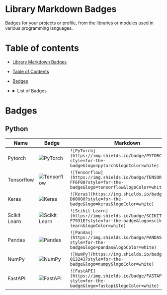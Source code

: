 # Library Markdown Badges
Badges for your projects or profile, from the libraries or modules used in various programming languages.

# Table of contents

- [Library Markdown Badges](#library-markdown-badges)
- [Table of Contents](#table-of-contents)
- [Badges](#badges)
- <details><summary>List of Badges</summary>
    
    - [Python](#python)
    
  </details>


# Badges

## Python

| Name         | Badge                                                               | Markdown                                    |
|--------------|---------------------------------------------------------------------|-----------------------------------------------------------------------------------------------------------------------|
| Pytorch      | ![PyTorch](https://img.shields.io/badge/PYTORCH-EE4C2C?style=for-the-badge&logo=pytorch&logoColor=white)          | `![PyTorch](https://img.shields.io/badge/PYTORCH-EE4C2C?style=for-the-badge&logo=pytorch&logoColor=white)`|
| Tensorflow   | ![Tensorflow](https://img.shields.io/badge/TENSORFLOW-FF6F00?style=for-the-badge&logo=tensorflow&logoColor=white) | `![Tensorflow](https://img.shields.io/badge/TENSORFLOW-FF6F00?style=for-the-badge&logo=tensorflow&logoColor=white)`|
| Keras        | ![Keras](https://img.shields.io/badge/KERAS-D00000?style=for-the-badge&logo=keras&logoColor=white)                | `![Keras](https://img.shields.io/badge/KERAS-D00000?style=for-the-badge&logo=keras&logoColor=white)`|
| Scikit Learn | ![Scikit Learn](https://img.shields.io/badge/SCIKIT%20LEARN-F7931E?style=for-the-badge&logo=scikit-learn&logoColor=white) | `![Scikit Learn](https://img.shields.io/badge/SCIKIT%20LEARN-F7931E?style=for-the-badge&logo=scikit-learn&logoColor=white)`|
| Pandas       | ![Pandas](https://img.shields.io/badge/PANDAS-150458?style=for-the-badge&logo=pandas&logoColor=white) | `![Pandas](https://img.shields.io/badge/PANDAS-150458?style=for-the-badge&logo=pandas&logoColor=white)`|
| NumPy        | ![NumPy](https://img.shields.io/badge/NUMPY-013243?style=for-the-badge&logo=numpy&logoColor=white) |`![NumPy](https://img.shields.io/badge/NUMPY-013243?style=for-the-badge&logo=numpy&logoColor=white)`|
| FastAPI      | ![FastAPI](https://img.shields.io/badge/FASTAPI-009688?style=for-the-badge&logo=fastapi&logoColor=white) | `![FastAPI](https://img.shields.io/badge/FASTAPI-009688?style=for-the-badge&logo=fastapi&logoColor=white)`|



